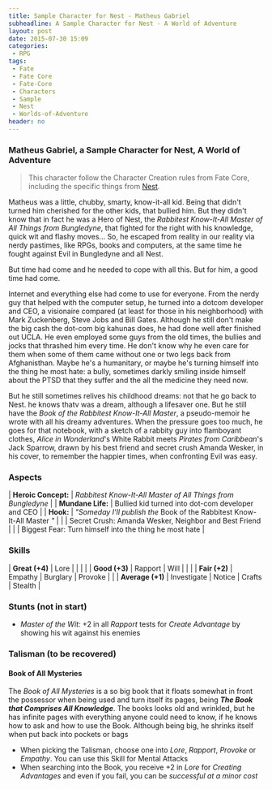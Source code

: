 ```yaml
---
title: Sample Character for Nest - Matheus Gabriel
subheadline: A Sample Character for Nest - A World of Adventure
layout: post
date: 2015-07-30 15:09
categories:
 - RPG
tags:
 - Fate
 - Fate Core
 - Fate-Core
 - Characters
 - Sample
 - Nest
 - Worlds-of-Adventure
header: no
---
```


### Matheus Gabriel, a Sample Character for Nest, A World of Adventure

>  This character follow the Character  Creation rules from Fate Core,
>  including         the          specific         things         from
>  [Nest][1].

Matheus  was a  little, chubby,  smarty, know-it-all  kid. Being  that
didn't turned him cherished for the  other kids, that bullied him. But
they didn't know  that in fact he  was a Hero of  Nest, the _Rabbitest
Know-It-All Master  of All Things  from Bungledyne_, that  fighted for
the right  with his knowledge, quick  wit and flashy moves...   So, he
escaped from  reality in  our reality via  nerdy pastimes,  like RPGs,
books  and computers,  at  the same  time he  fought  against Evil  in
Bungledyne and all Nest.

But time had come and he needed to  cope with all this. But for him, a
good time had come.

Internet and everything  else had come to use for  everyone.  From the
nerdy guy that helped with the computer setup, he turned into a dotcom
developer and  CEO, a visionaire compared  (at least for those  in his
neighborhood)  with  Mark  Zuckenberg,  Steve  Jobs  and  Bill  Gates.
Although he  still don't  make the  big cash  the dot-com  big kahunas
does, he had done well after  finished out UCLA. He even employed some
guys from the old times, the bullies and jocks that thrashed him every
time. He don't know  why he even care for them when  some of them came
without  one  or  two  legs  back from  Afghanisthan.   Maybe  he's  a
humanitary, or maybe he's turning himself into the thing he most hate:
a bully, sometimes  darkly smiling inside himself about  the PTSD that
they suffer and the all the medicine they need now.

But he  still sometimes relives his  childhood dreams: not that  he go
back  to Nest.   he  knows thatv  was a  dream,  although a  lifesaver
one. But he still have the _Book of the Rabbitest Know-It-All Master_,
a pseudo-memoir  he wrote  with all his  dreamy adventures.   When the
pressure goes too much, he goes for  that notebook, with a sketch of a
rabbity  guy into  flamboyant clothes,  _Alice in  Wonderland_'s White
Rabbit meets  _Pirates from  Caribbean_'s Jack  Sparrow, drawn  by his
best friend and secret crush Amanda  Wesker, in his cover, to remember
the happier times, when confronting Evil was easy.

### Aspects

| **Heroic Concept:** | _Rabbitest Know-It-All Master  of All Things  from Bungledyne_           |
| **Mundane Life:**   | Bullied kid turned into dot-com developer and CEO                        |
| **Hook:**           | _"Someday I'll publish the_ Book of the Rabbitest Know-It-All Master _"_ |
|                     | Secret Crush: Amanda Wesker, Neighbor and Best Friend                    |
|                     | Biggest Fear: Turn himself into the thing he most hate                   |

### Skills

| **Great (+4)**   | Lore        |          |         |         |
| **Good (+3)**    | Rapport     | Will     |         |         |
| **Fair (+2)**    | Empathy     | Burglary | Provoke |         |
| **Average (+1)** | Investigate | Notice   | Crafts  | Stealth |

### Stunts (not in start)

+  _Master  of  the  Wit:_  +2 in  all  _Rapport_  tests  for  _Create
  Advantage_ by showing his wit against his enemies

### Talisman (to be recovered)

#### Book of All Mysteries

The _Book of All  Mysteries_ is a so big book  that it floats somewhat
in front  the possessor  when being  used and  turn itself  its pages,
being _**The  Book that Comprises  All Knowledge**_.  The  books looks
old and  wrinkled, but  he has infinite  pages with  everything anyone
could  need to  know,  if he  knows  how to  ask and  how  to use  the
Book. Although being big, he shrinks itself when put back into pockets
or bags

+  When  picking the  Talisman,  choose  one into  _Lore_,  _Rapport_,
  _Provoke_ or _Empathy_. You can use this Skill for Mental Attacks
+   When  searching into  the  Book,  you  receive  +2 in  _Lore_  for
   _Creating Advantages_ and even if  you fail, you can be _successful
   at a minor cost_

[1]: http://www.drivethrurpg.com/product/153980/Nest--A-World-of-Adventure-for-Fate-Core
